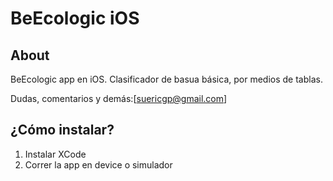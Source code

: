 BeEcologic iOS
====================

About
-----
BeEcologic app en iOS. Clasificador de basua básica, por medios de tablas.

Dudas, comentarios y demás:[suericgp@gmail.com]

¿Cómo instalar?
--------------

1. Instalar XCode
2. Correr la app en device o simulador
